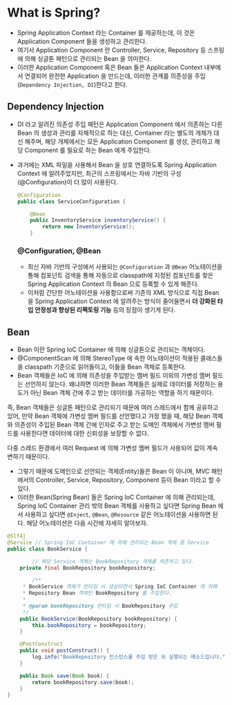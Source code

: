 # What is Spring?

- Spring Application Context 라는 Container 를 제공하는데, 이 것은 Application Component 들을 생성하고 관리한다.
- 여기서 Application Component 란 Controller, Service, Repository 등 스프링에 의해 싱글톤 패턴으로 관리되는 Bean 을 의미한다.
- 이러한 Application Component 혹은 Bean 들은 Application Context 내부에서 연결되어 완전한 Application 을 만드는데, 이러한 관계를 의존성을 주입(`Dependency Injection, DI`)한다고 한다.

## Dependency Injection

- DI 라고 알려진 의존성 주입 패턴은 Application Component 에서 의존하는 다른 Bean 의 생성과 관리를 자체적으로 하는 대신, Container 라는 별도의 개체가 대신 해주며, 해당 개체에서는 모든 Application Component 를 생성, 관리하고 해당 Component 를 필요로 하는 Bean 에게 주입한다.
- 과거에는 XML 파일을 사용해서 Bean 을 상호 연결하도록 Spring Application Context 에 알려주었지만, 최근의 스프링에서는 자바 기반의 구성(@Configuration)이 더 많이 사용된다.
    
    ```java
    @Configuration
    public class ServiceConfiguration {
    
    	@Bean
    	public InventoryService inventoryService() {
    		return new InventoryService();
    	}
    ```
    
    ### @Configuration, @Bean
    
    - 최신 자바 기반의 구성에서 사용되는 `@Configuration` 과 `@Bean` 어노테이션을 통해 컴포넌트 검색을 통해 자동으로 classpath에 지정된 컴포넌트를 찾은 Spring Application Context 의 Bean 으로 등록할 수 있게 해준다.
    - 이처럼 간단한 어노테이션을 사용함으로써 기존의 XML 방식으로 직접 Bean 을 Spring Application Context 에 알려주는 방식이 줄어들면서 **더 강화된 타입 안정성과 향상된 리팩토링 기능** 등의 장점이 생기게 된다.

## Bean

- Bean 이란 Spring IoC Container 에 의해 싱글톤으로 관리되는 객체이다.
- @ComponentScan 에 의해 StereoType 에 속한 어노테이션이 적용된 클래스들을 classpath 기준으로 읽어들이고, 이들을 Bean 객체로 등록한다.
- Bean 객체들은 IoC 에 의해 의존성을 주입받는 멤버 필드 이외의 가변성 멤버 필드는 선언하지 않는다. 
왜냐하면 이러한 Bean 객체들은 실제로 데이터를 저장하는 용도가 아닌 Bean 객체 간에 주고 받는 데이터를 가공하는 역할을 하기 때문이다.

즉, Bean 객체들은 싱글톤 패턴으로 관리되기 때문에 여러 스레드에서 함께 공유하고 있어, 
만약 Bean 객체에 가변성 멤버 필드를 선언했다고 가정 했을 때, 해당 Bean 객체와 의존성이 주입된 Bean 객체 간에 인자로 주고 받는 도메인 객체에서 가변성 멤버 필드를 사용한다면 데이터에 대한 신뢰성을 보장할 수 없다.

다중 스레드 환경에서 여러 Request 에 의해 가변성 멤버 필드가 사용되어 값이 계속 변하기 때문이다.
- 그렇기 때문에 도메인으로 선언되는 객체(Entity)들은 Bean 이 아니며, MVC 패턴에서의 Controller, Service, Repository, Component 등이 Bean 이라고 할 수 있다.
- 이러한 Bean(Spring Bean) 들은 Spring IoC Container 에 의해 관리되는데, Spring IoC Container 관리 밖의 Bean 객체를 사용하고 싶다면 Spring Bean 에서 사용하고 싶다면 `@Inject`, `@Bean`, `@Resource` 같은 어노테이션을 사용하면 된다. 해당 어노테이션은 다음 시간에 자세히 알아보자.

```java
@Slf4j
@Service // Spring IoC Container 에 의해 관리되는 Bean 객체 중 Service
public class BookService {

		// 해당 Service 객체는 BookRepository 객체를 의존하고 있다.
    private final BookRepository bookRepository;

		/**
     * BookService 객체가 런타임 시 생성되면서 Spring IoC Container 에 의해
     * Repository Bean 객체인 BookRepository 를 주입한다.
     *
     * @param bookRepository 런타임 시 BookRepository 주입
     */
    public BookService(BookRepository bookRepository) {
        this.bookRepository = bookRepository;
    }

    @PostConstruct
    public void postConstruct() {
        log.info("BookRepository 인스턴스를 주입 받은 뒤 실행되는 메소드입니다.");
    }

    public Book save(Book book) {
        return bookRepository.save(book);
    }
}
```
